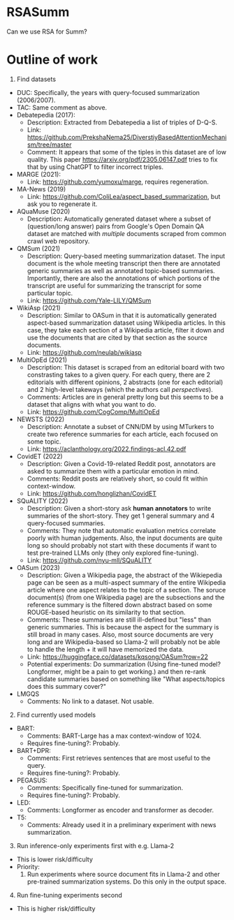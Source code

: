 # RSASumm

Can we use RSA for Summ?


# Outline of work

1. Find datasets
- DUC: Specifically, the years with query-focused summarization (2006/2007).
- TAC: Same comment as above.
- Debatepedia (2017):
    - Description: Extracted from Debatepedia a list of triples of D-Q-S.
    - Link: https://github.com/PrekshaNema25/DiverstiyBasedAttentionMechanism/tree/master
    - Comment: It appears that some of the tiples in this dataset are of low quality. This paper https://arxiv.org/pdf/2305.06147.pdf tries to fix that by using ChatGPT to filter incorrect triples.
- MARGE (2021):
    - Link: https://github.com/yumoxu/marge, requires regeneration.
- MA-News (2019)
    - Link: https://github.com/ColiLea/aspect_based_summarization, but ask you to regenerate it.
- AQuaMuse (2020)
    - Description: Automatically generated dataset where a subset of (question/long answer) pairs from Google's Open Domain QA dataset are matched with *multiple* documents scraped from common crawl web repository.
- QMSum (2021)
    - Description: Query-based meeting summarization dataset. The input document is the whole meeting transcript then there are annotated generic summaries as well as annotated topic-based summaries. Importantly, there are also the annotations of which portions of the transcript are useful for summarizing the transcript for some particular topic.
    - Link: https://github.com/Yale-LILY/QMSum
- WikiAsp (2021)
    - Description: Similar to OASum in that it is automatically generated aspect-based summarization dataset using Wikipedia articles. In this case, they take each section of a Wikipedia article, filter it down and use the documents that are cited by that section as the source documents.
    - Link: https://github.com/neulab/wikiasp
- MultiOpEd (2021)
    - Description: This dataset is scraped from an editorial board with two constrasting takes to a given query. For each query, there are 2 editorials with different opinions, 2 abstracts (one for each editorial) and 2 high-level takeways (which the authors call *perspectives*).
    - Comments: Articles are in general pretty long but this seems to be a dataset that aligns with what you want to do.
    - Link: https://github.com/CogComp/MultiOpEd
- NEWSTS (2022)
    - Description: Annotate a subset of CNN/DM by using MTurkers to create two reference summaries for each article, each focused on some topic.
    - Link: https://aclanthology.org/2022.findings-acl.42.pdf
- CovidET (2022)
    - Description: Given a Covid-19-related Reddit post, annotators are asked to summarize them with a particular emotion in mind.
    - Comments: Reddit posts are relatively short, so could fit within context-window.
    - Link: https://github.com/honglizhan/CovidET
- SQuALITY (2022)
    - Description: Given a short-story ask **human annotators** to write summaries of the short-story. They get 1 general summary and 4 query-focused summaries. 
    - Comments: They note that automatic evaluation metrics correlate poorly with human judgements. Also, the input documents are quite long so should probably not start with these documents if want to test pre-trained LLMs only (they only explored fine-tuning).
    - Link: https://github.com/nyu-mll/SQuALITY
- OASum (2023)
    - Description: Given a Wikipedia page, the abstract of the Wikiepedia page can be seen as a multi-aspect summary of the entire Wikipedia article where one aspect relates to the topic of a section. The soruce document(s) (from one Wikipedia page) are the subsections and the reference summary is the filtered down abstract based on some ROUGE-based heuristic on its similarity to that section.
    - Comments: These summaries are still ill-defined but "less" than generic summaries. This is because the aspect for the summary is still broad in many cases. Also, most source documents are very long and are Wikipedia-based so Llama-2 will probably not be able to handle the length + it will have memorized the data.
    - Link: https://huggingface.co/datasets/kqsong/OASum?row=22
    - Potential experiments: Do summarization (Using fine-tuned model? Longformer, might be a pain to get working.) and then re-rank candidate summaries based on something like "What aspects/topics does this summary cover?"
- LMGQS
    - Comments: No link to a dataset. Not usable.

2. Find currently used models
- BART:
    - Comments: BART-Large has a max context-window of 1024.
    - Requires fine-tuning?: Probably.
- BART+DPR:
    - Comments: First retrieves sentences that are most useful to the query.
    - Requires fine-tuning?: Probably.
- PEGASUS:
    - Comments: Specifically fine-tuned for summarization.
    - Requires fine-tuning?: Probably.
- LED:
    - Comments: Longformer as encoder and transformer as decoder.
- T5:
    - Comments: Already used it in a preliminary experiment with news summarization.
3. Run inference-only experiments first with e.g. Llama-2
- This is lower risk/difficulty
- Priority:
    1. Run experiments where source document fits in Llama-2 and other pre-trained summarization systems. Do this only in the output space.
4. Run fine-tuning experiments second
- This is higher risk/difficulty